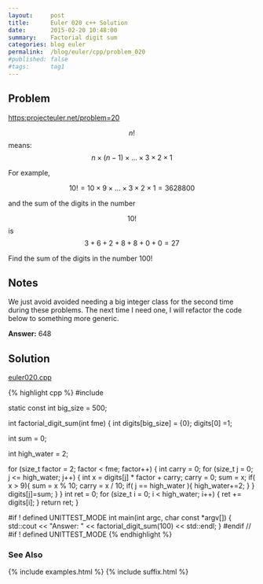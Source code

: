 ```yaml
---
layout:     post
title:      Euler 020 c++ Solution
date:       2015-02-20 10:48:00
summary:    Factorial digit sum
categories: blog euler
permalink:  /blog/euler/cpp/problem_020
#published: false
#tags:      tag1
---
```


## Problem

[https:projecteuler.net/problem=20](https:projecteuler.net/problem=20)

$$n!$$
means:
$$n × (n − 1) × ... × 3 × 2 × 1$$

For example,

$$10! = 10 × 9 × ... × 3 × 2 × 1 = 3628800$$

and the sum of the digits in the number

$$10!$$
is
$$3 + 6 + 2 + 8 + 8 + 0 + 0 = 27$$

Find the sum of the digits in the number 100!

## Notes
We just avoid avoided needing a big integer class for the second time during these problems. The next time I need one, I will refactor the code below to something more generic.

**Answer:** 648

## Solution

[euler020.cpp](https://github.com/tvarley/euler/blob/master/cpp/src/euler020.cpp)

{% highlight cpp %}
#include <iostream>

static const int big_size = 500;

int factorial_digit_sum(int fme)
{
  int digits[big_size] = {0};
  digits[0] =1;

  int sum = 0;

  int high_water = 2;

  for (size_t factor = 2; factor < fme; factor++) {
    int carry = 0;
    for (size_t j = 0; j <= high_water; j++) {
      int x = digits[j] * factor + carry;
      carry = 0;
      sum = x;
      if( x > 9){
        sum = x % 10;
        carry = x / 10;
        if( j == high_water ){
          high_water+=2;
        }
      }
      digits[j]=sum;
    }
  }
  int ret = 0;
  for (size_t i = 0; i < high_water; i++) {
    ret += digits[i];
  }
  return ret;
}


#if ! defined UNITTEST_MODE
int main(int argc, char const *argv[])
{
  std::cout << "Answer: " << factorial_digit_sum(100) << std::endl;
}
#endif // #if ! defined UNITTEST_MODE
{% endhighlight %}

### See Also
{% include examples.html %}
{% include suffix.html %}
